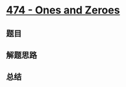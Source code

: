 # [474 - Ones and Zeroes](https://leetcode.com/problems/ones-and-zeroes/)

## 题目


## 解题思路


## 总结


